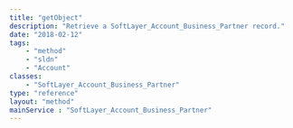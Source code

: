 ```yaml
---
title: "getObject"
description: "Retrieve a SoftLayer_Account_Business_Partner record."
date: "2018-02-12"
tags:
    - "method"
    - "sldn"
    - "Account"
classes:
    - "SoftLayer_Account_Business_Partner"
type: "reference"
layout: "method"
mainService : "SoftLayer_Account_Business_Partner"
---
```

